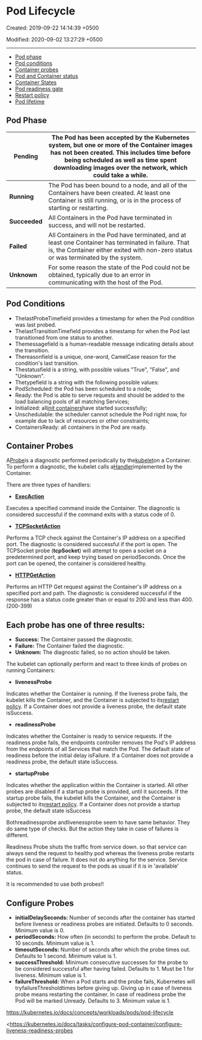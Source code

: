 # Pod Lifecycle

Created: 2019-09-22 14:14:39 +0500

Modified: 2020-09-02 13:27:29 +0500

---
-   [Pod phase](https://kubernetes.io/docs/concepts/workloads/pods/pod-lifecycle/#pod-phase)
-   [Pod conditions](https://kubernetes.io/docs/concepts/workloads/pods/pod-lifecycle/#pod-conditions)
-   [Container probes](https://kubernetes.io/docs/concepts/workloads/pods/pod-lifecycle/#container-probes)
-   [Pod and Container status](https://kubernetes.io/docs/concepts/workloads/pods/pod-lifecycle/#pod-and-container-status)
-   [Container States](https://kubernetes.io/docs/concepts/workloads/pods/pod-lifecycle/#container-states)
-   [Pod readiness gate](https://kubernetes.io/docs/concepts/workloads/pods/pod-lifecycle/#pod-readiness-gate)
-   [Restart policy](https://kubernetes.io/docs/concepts/workloads/pods/pod-lifecycle/#restart-policy)
-   [Pod lifetime](https://kubernetes.io/docs/concepts/workloads/pods/pod-lifecycle/#pod-lifetime)

## Pod Phase

| **Pending**   | The Pod has been accepted by the Kubernetes system, but one or more of the Container images has not been created. This includes time before being scheduled as well as time spent downloading images over the network, which could take a while. |
|-----------|-------------------------------------------------------------|
| **Running**   | The Pod has been bound to a node, and all of the Containers have been created. At least one Container is still running, or is in the process of starting or restarting.                                                                          |
| **Succeeded** | All Containers in the Pod have terminated in success, and will not be restarted.                                                                                                                                                                 |
| **Failed**    | All Containers in the Pod have terminated, and at least one Container has terminated in failure. That is, the Container either exited with non-zero status or was terminated by the system.                                                      |
| **Unknown**   | For some reason the state of the Pod could not be obtained, typically due to an error in communicating with the host of the Pod.                                                                                                                 |

## Pod Conditions
-   ThelastProbeTimefield provides a timestamp for when the Pod condition was last probed.
-   ThelastTransitionTimefield provides a timestamp for when the Pod last transitioned from one status to another.
-   Themessagefield is a human-readable message indicating details about the transition.
-   Thereasonfield is a unique, one-word, CamelCase reason for the condition's last transition.
-   Thestatusfield is a string, with possible values "True", "False", and "Unknown".
-   Thetypefield is a string with the following possible values:
-   PodScheduled: the Pod has been scheduled to a node;
-   Ready: the Pod is able to serve requests and should be added to the load balancing pools of all matching Services;
-   Initialized: all[init containers](https://kubernetes.io/docs/concepts/workloads/pods/init-containers)have started successfully;
-   Unschedulable: the scheduler cannot schedule the Pod right now, for example due to lack of resources or other constraints;
-   ContainersReady: all containers in the Pod are ready.

## Container Probes

A[Probe](https://kubernetes.io/docs/reference/generated/kubernetes-api/v1.16/#probe-v1-core)is a diagnostic performed periodically by the[kubelet](https://kubernetes.io/docs/admin/kubelet/)on a Container. To perform a diagnostic, the kubelet calls a[Handler](https://godoc.org/k8s.io/kubernetes/pkg/api/v1#Handler)implemented by the Container.

There are three types of handlers:
-   [**ExecAction**](https://kubernetes.io/docs/reference/generated/kubernetes-api/v1.16/#execaction-v1-core)

Executes a specified command inside the Container. The diagnostic is considered successful if the command exits with a status code of 0.
-   [**TCPSocketAction**](https://kubernetes.io/docs/reference/generated/kubernetes-api/v1.16/#tcpsocketaction-v1-core)

Performs a TCP check against the Container's IP address on a specified port. The diagnostic is considered successful if the port is open. The TCPSocket probe (**tcpSocket**) will attempt to open a socket on a predetermined port, and keep trying based on periodSeconds. Once the port can be opened, the container is considered healthy.
-   [**HTTPGetAction**](https://kubernetes.io/docs/reference/generated/kubernetes-api/v1.16/#httpgetaction-v1-core)

Performs an HTTP Get request against the Container's IP address on a specified port and path. The diagnostic is considered successful if the response has a status code greater than or equal to 200 and less than 400. (200-399)

## Each probe has one of three results:
-   **Success:** The Container passed the diagnostic.
-   **Failure:** The Container failed the diagnostic.
-   **Unknown:** The diagnostic failed, so no action should be taken.

The kubelet can optionally perform and react to three kinds of probes on running Containers:
-   **livenessProbe**

Indicates whether the Container is running. If the liveness probe fails, the kubelet kills the Container, and the Container is subjected to its[restart policy](https://kubernetes.io/docs/concepts/workloads/pods/pod-lifecycle/#restart-policy). If a Container does not provide a liveness probe, the default state isSuccess.


-   **readinessProbe**

Indicates whether the Container is ready to service requests. If the readiness probe fails, the endpoints controller removes the Pod's IP address from the endpoints of all Services that match the Pod. The default state of readiness before the initial delay isFailure. If a Container does not provide a readiness probe, the default state isSuccess.


-   **startupProbe**

Indicates whether the application within the Container is started. All other probes are disabled if a startup probe is provided, until it succeeds. If the startup probe fails, the kubelet kills the Container, and the Container is subjected to its[restart policy](https://kubernetes.io/docs/concepts/workloads/pods/pod-lifecycle/#restart-policy). If a Container does not provide a startup probe, the default state isSuccess

Bothreadinessprobe andlivenessprobe seem to have same behavior. They do same type of checks. But the action they take in case of failures is different.

Readiness Probe shuts the traffic from service down. so that service can always send the request to healthy pod whereas the liveness probe restarts the pod in case of failure. It does not do anything for the service. Service continues to send the request to the pods as usual if it is in 'available' status.

It is recommended to use both probes!!

## Configure Probes
-   **initialDelaySeconds:** Number of seconds after the container has started before liveness or readiness probes are initiated. Defaults to 0 seconds. Minimum value is 0.
-   **periodSeconds:** How often (in seconds) to perform the probe. Default to 10 seconds. Minimum value is 1.
-   **timeoutSeconds:** Number of seconds after which the probe times out. Defaults to 1 second. Minimum value is 1.
-   **successThreshold:** Minimum consecutive successes for the probe to be considered successful after having failed. Defaults to 1. Must be 1 for liveness. Minimum value is 1.
-   **failureThreshold:** When a Pod starts and the probe fails, Kubernetes will tryfailureThresholdtimes before giving up. Giving up in case of liveness probe means restarting the container. In case of readiness probe the Pod will be marked Unready. Defaults to 3. Minimum value is 1.

<https://kubernetes.io/docs/concepts/workloads/pods/pod-lifecycle>

<https://kubernetes.io/docs/tasks/configure-pod-container/configure-liveness-readiness-probes
